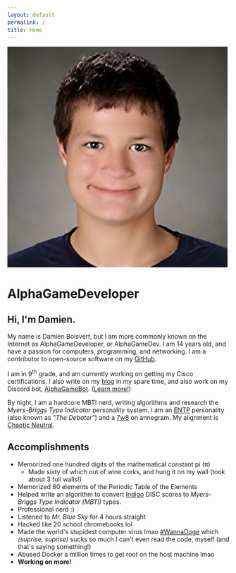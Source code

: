 ```yaml
---
layout: default
permalink: /
title: Home
---
```


<img class="profile-picture" src="/assets/1000059909pfp.jpg" alt="My School Picture">

# AlphaGameDeveloper

## Hi, I'm Damien.
My name is Damien Boisvert, but I am more commonly known on the Internet as AlphaGameDeveloper, or AlphaGameDev.  I am 14 years old, and have a passion for computers, programming, and networking.  I am a contributor to open-source software on my [GitHub][github].

I am in 9<sup>th</sup> grade, and am currently working on getting my Cisco certifications.  I also write on my [blog](/blog) in my spare time, and also work on my Discord bot, [AlphaGameBot](/alphagamebot/). ([Learn more!](/about/))

By night, I am a hardcore MBTI nerd, writing algorithms and research the *Myers-Briggs Type Indicator* personality system.  I am an [ENTP][entp-personality] personality (also known as *"The Debater"*) and a [7w8][7w8-annegram] on annegram.  My alignment is [Chaotic Neutral][chaotic-neutral].
## Accomplishments
- Memorized one hundred digits of the mathematical constant pi (π)
    - Made sixty of which out of wine corks, and hung it on my wall (took about 3 full walls!)
- Memorized 80 elements of the Periodic Table of the Elements
- Helped write an algorithm to convert [Indigo][indigo] DISC scores to *Myers-Briggs Type Indicator (MBTI)* types.
 - Professional nerd :)
- Listened to *Mr. Blue Sky* for 4 hours straight
 - Hacked like 20 school chromebooks lol
 - Made the world's stupidest computer virus lmao [#WannaDoge][wannadoge] which *(suprise, suprise)* sucks so much I can't even read the code, myself (and that's saying something!)
- Abused Docker a million times to get root on the host machine lmao
- **Working on more!**

[7w8-annegram]: https://www.crystalknows.com/enneagram/type-7/wing-8
[chaotic-neutral]: https://easydamus.com/chaoticneutral.html
[entp-personality]: https://16personalities.com/entp-personality
[github]: https://github.com/AlphaGameDeveloper
[indigo]: https://indigotheassessment.com
[wannadoge]: https://github.com/AlphaGameDeveloper/WannaDoge